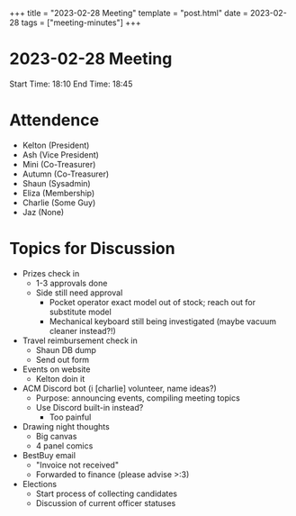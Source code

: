 +++
title = "2023-02-28 Meeting"
template = "post.html"
date = 2023-02-28
tags = ["meeting-minutes"]
+++
# 2023-02-28 Meeting

Start Time: 18:10
End Time: 18:45

# Attendence
- Kelton (President)
- Ash (Vice President)
- Mini (Co-Treasurer)
- Autumn (Co-Treasurer)
- Shaun (Sysadmin)
- Eliza (Membership)
- Charlie (Some Guy)
- Jaz (None)

# Topics for Discussion

- Prizes check in
  - 1-3 approvals done
  - Side still need approval
    - Pocket operator exact model out of stock; reach out for substitute model
    - Mechanical keyboard still being investigated (maybe vacuum cleaner instead?!)
- Travel reimbursement check in
  - Shaun DB dump
  - Send out form
- Events on website
  - Kelton doin it
- ACM Discord bot (i \[charlie\] volunteer, name ideas?)
  - Purpose: announcing events, compiling meeting topics
  - Use Discord built-in instead?
    - Too painful
- Drawing night thoughts
  - Big canvas
  - 4 panel comics
- BestBuy email
  - "Invoice not received"
  - Forwarded to finance (please advise >:3)
- Elections
  - Start process of collecting candidates
  - Discussion of current officer statuses